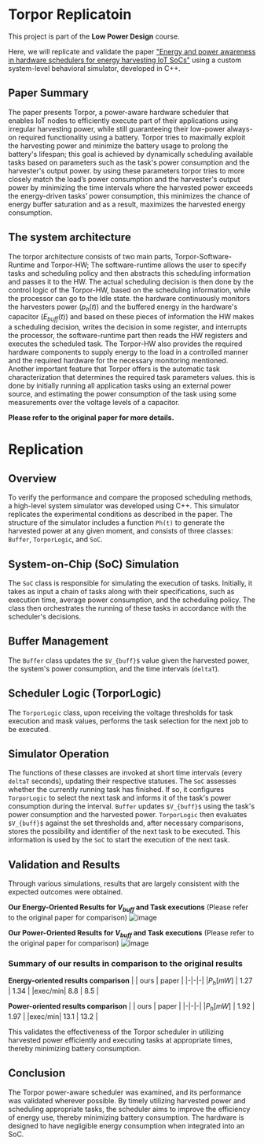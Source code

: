 # Torpor Replicatoin
This project is part of the **Low Power Design** course.

Here, we will replicate and validate the paper ["Energy and power awareness in hardware schedulers for energy harvesting IoT SoCs"](https://www.sciencedirect.com/science/article/abs/pii/S0167926018305480#:~:text=To%20use%20harvested%20energy%20efficiently,on%20different%20application%2Dspecific%20parameters.) using a custom system-level behavioral simulator, developed in C++.

## Paper Summary
The paper presents Torpor, a power-aware hardware scheduler that enables IoT nodes to efficiently execute part of their applications using irregular harvesting power, while still guaranteeing their low-power always-on required functionality using a battery. Torpor tries to maximally exploit the harvesting power and minimize the battery usage to prolong the battery's lifespan; this goal is achieved by dynamically scheduling available tasks based on parameters such as the task's power consumption and the harvester's output power. by using these parameters torpor tries to more closely match the load’s power consumption and the harvester's output power by minimizing the time intervals where the harvested power exceeds the energy-driven tasks’ power consumption, this minimizes the chance of energy buffer saturation and as a result, maximizes the harvested energy consumption.

## The system architecture
The torpor architecture consists of two main parts, Torpor-Software-Runtime and Torpor-HW; The software-runtime allows the user to specify tasks and scheduling policy and then abstracts this scheduling information and passes it to the HW. The actual scheduling decision is then done by the control logic of the Torpor-HW, based on the scheduling information, while the processor can go to the Idle state. the hardware continuously monitors the harvesters power $(p_h(t))$ and the buffered energy in the hardware's capacitor $(E_{buff}(t))$ and based on these pieces of information the HW makes a scheduling decision, writes the decision in some register, and interrupts the processor, the software-runtime part then reads the HW registers and executes the scheduled task. The Torpor-HW also provides the required hardware components to supply energy to the load in a controlled manner and the required hardware for the necessary monitoring mentioned. Another important feature that Torpor offers is the automatic task characterization 
that determines the required task parameters values. this is done by initially running all application tasks using an external power source, and estimating the power consumption of the task using some measurements over the voltage levels of a capacitor.

**Please refer to the original paper for more details.**

# Replication

## Overview

To verify the performance and compare the proposed scheduling methods, a high-level system simulator was developed using C++. This simulator replicates the experimental conditions as described in the paper. The structure of the simulator includes a function `Ph(t)` to generate the harvested power at any given moment, and consists of three classes: `Buffer`, `TorporLogic`, and `SoC`.

## System-on-Chip (SoC) Simulation

The `SoC` class is responsible for simulating the execution of tasks. Initially, it takes as input a chain of tasks along with their specifications, such as execution time, average power consumption, and the scheduling policy. The class then orchestrates the running of these tasks in accordance with the scheduler's decisions.

## Buffer Management

The `Buffer` class updates the `$V_{buff}$` value given the harvested power, the system's power consumption, and the time intervals (`deltaT`).

## Scheduler Logic (TorporLogic)

The `TorporLogic` class, upon receiving the voltage thresholds for task execution and mask values, performs the task selection for the next job to be executed.

## Simulator Operation

The functions of these classes are invoked at short time intervals (every `deltaT` seconds), updating their respective statuses. The `SoC` assesses whether the currently running task has finished. If so, it configures `TorporLogic` to select the next task and informs it of the task's power consumption during the interval. `Buffer` updates `$V_{buff}$` using the task's power consumption and the harvested power. `TorporLogic` then evaluates `$V_{buff}$` against the set thresholds and, after necessary comparisons, stores the possibility and identifier of the next task to be executed. This information is used by the `SoC` to start the execution of the next task.

## Validation and Results

Through various simulations, results that are largely consistent with the expected outcomes were obtained.

**Our Energy-Oriented Results for $V_{buff}$ and Task executions** (Please refer to the original paper for comparison)
![image](https://github.com/SamanMohseni/TorporReplicatoin/assets/51726090/5239eb0e-9983-46a0-a00a-f617c8ef38ff)

**Our Power-Oriented Results for $V_{buff}$ and Task executions** (Please refer to the original paper for comparison)
![image](https://github.com/SamanMohseni/TorporReplicatoin/assets/51726090/c650a813-55e8-4dd3-a9f2-1267171b607e)

### Summary of our results in comparison to the original results
**Energy-oriented results comparison**
| |  ours   |  paper |
|-|-|-|
|$P_h[mW]$ | 1.27 | 1.34 |
|exec/min| 8.8 | 8.5 |

**Power-oriented results comparison**
| |  ours   |  paper |
|-|-|-|
|$P_h[mW]$ | 1.92 | 1.97 |
|exec/min| 13.1 | 13.2 |

This validates the effectiveness of the Torpor scheduler in utilizing harvested power efficiently and executing tasks at appropriate times, thereby minimizing battery consumption.

## Conclusion

The Torpor power-aware scheduler was examined, and its performance was validated wherever possible. By timely utilizing harvested power and scheduling appropriate tasks, the scheduler aims to improve the efficiency of energy use, thereby minimizing battery consumption. The hardware is designed to have negligible energy consumption when integrated into an SoC.

